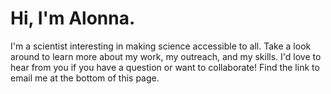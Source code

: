 # Hi, I'm Alonna.

I'm a scientist interesting in making science accessible to all. Take a look around to learn more about my work, my outreach, and my skills. I'd love to hear from you if you have a question or want to collaborate! Find the link to email me at the bottom of this page. 

